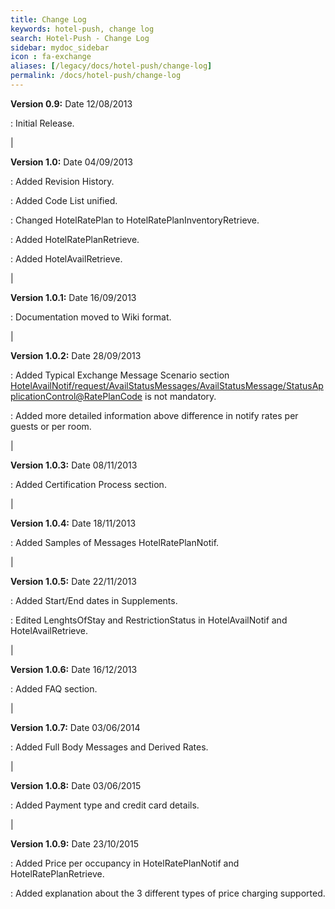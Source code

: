 ```yaml
---
title: Change Log
keywords: hotel-push, change log
search: Hotel-Push - Change Log
sidebar: mydoc_sidebar
icon : fa-exchange
aliases: [/legacy/docs/hotel-push/change-log]
permalink: /docs/hotel-push/change-log
---
```




**Version 0.9:** Date 12/08/2013

 :  Initial Release.

|

**Version 1.0:** Date 04/09/2013

 :  Added Revision History.

 :  Added Code List unified.

 :  Changed HotelRatePlan to HotelRatePlanInventoryRetrieve.

 :  Added HotelRatePlanRetrieve.

 :  Added HotelAvailRetrieve.

|

**Version 1.0.1:** Date 16/09/2013

 :  Documentation moved to Wiki format.

|

**Version 1.0.2:** Date 28/09/2013

 :  Added Typical Exchange Message Scenario section <HotelAvailNotif/request/AvailStatusMessages/AvailStatusMessage/StatusApplicationControl@RatePlanCode> is not mandatory.

 :  Added more detailed information above difference in notify rates per guests or per room.

|

**Version 1.0.3:** Date 08/11/2013

 :  Added Certification Process section.

|

**Version 1.0.4:** Date 18/11/2013

 :  Added Samples of Messages HotelRatePlanNotif.

|

**Version 1.0.5:** Date 22/11/2013

 :  Added Start/End dates in Supplements.

 :  Edited LenghtsOfStay and RestrictionStatus in HotelAvailNotif and HotelAvailRetrieve.

|

**Version 1.0.6:** Date 16/12/2013

 :  Added FAQ section.

|

**Version 1.0.7:** Date 03/06/2014

 :  Added Full Body Messages and Derived Rates.

|

**Version 1.0.8:** Date 03/06/2015

 :  Added Payment type and credit card details.

|

**Version 1.0.9:** Date 23/10/2015

 :  Added Price per occupancy in HotelRatePlanNotif and HotelRatePlanRetrieve.

 :  Added explanation about the 3 different types of price charging supported.


